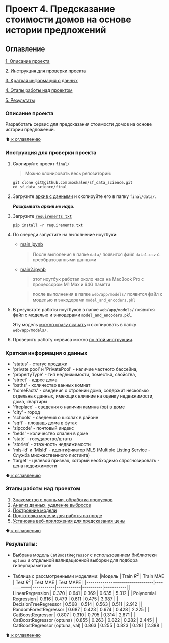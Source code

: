 # Проект 4. Предсказание стоимости домов на основе истории предложений

## Оглавление
[1. Описание проекта](README.md#Описание-проекта)

[2. Инструкция для проверки проекта](README.md#Инструкция-для-проверки-проекта)

[3. Краткая информация о данных](README.md#Краткая-информация-о-данных)

[4. Этапы работы над проектом](README.md#Этапы-работы-над-проектом)

[5. Результаты](README.md#Результаты)

### Описание проекта
Разработать сервис для предсказания стоимости домов на основе истории предложений.

:arrow_up:[ к оглавлению](README.md#Оглавление)


### Инструкция для проверки проекта

1. Скопируйте проект `final/`
    > Можно клонировать весь репозиторий:
    ```
    git clone git@github.com:moskalen/sf_data_science.git
    cd sf_data_science/final
    ```

2. Загрузите [архив с данными](https://drive.google.com/file/d/1q69tRQkLCEWp4Th5jmU8jfHqehklpqE4/view?usp=sharing) и скопируйте его в папку `final/data/`.

    ***Раскрывать архив не надо.***

3. Загрузите [`requirements.txt`](requirements.txt)

    ```
    pip install -r requirements.txt
    ```

4. По очереди запустите на выполнение ноутбуки:
    * [main.ipynb](main.ipynb)
        > После выполения в папке `data/` появится файл `data1.csv` c преобразованными данными
    * [main2.ipynb](main2.ipynb)
        > этот ноутбук работал около часа на MacBook Pro с процессором M1 Max и 64G памяти

        > после выполнения в папке `web/app/models/` появится файл с моделью и энкодерами `model_and_encoders.pkl`

5. В результате работы ноутбуков в папке `web/app/models/` появится файл с моделью и энкодерами `model_and_encoders.pkl`.

    Эту модель [можно сразу скачать](https://drive.google.com/file/d/18u-vDZ8bcpsP1PzDH2Sknm3kKjrebzJM/view?usp=sharing) и скопировать в папку `web/app/models/`.

6. Проверить работу сервиса можно [по этой инструкции](install.md).

### Краткая информация о данных

* 'status' - статус продажи
* 'private pool’ и 'PrivatePool' - наличие частного бассейна,
* 'propertyType' - тип недвижимости, поместья, свойства,
* 'street' - адрес дома
* 'baths' - количество ванных комнат
* 'homeFacts' - сведения о строении дома, содержит несколько отдельных данных, имеющих влияние на оценку недвижимости, дома, квартиры
* 'fireplace' - сведения о наличии камина (ов) в доме
* 'city' - город
* 'schools' - сведения о школах в районе
* 'sqft' - площадь дома в футах
* 'zipcode' - почтовый индекс
* 'beds' - количество спален в доме
* 'state' - государство/штаты
* 'stories' - этажность недвижимости
* 'mls-id' и 'MlsId' - идентификатор MLS (Multiple Listing Service - Служба множественного листинга)
* 'target' - целевой признак, который необходимо спрогнозировать - цена недвижимости

:arrow_up:[ к оглавлению](README.md#Оглавление)


### Этапы работы над проектом

1. [Знакомство с данными, обработка пропусков](main.ipynb)
1. [Анализ данных, удаление выбросов](main2.ipynb#)
1. [Построение модели](main2.ipynb#Построение+модели)
1. [Подготовка модели для работы на проде](model.ipynb)
1. [Установка веб-приложения для предсказания цены](install.md)

:arrow_up:[ к оглавлению](README.md#Оглавление)


### Результаты:

* Выбрана модель `CatBoostRegressor` с использованием библиотеки `optuna` и отдельной валидационной выборки для подбора гиперпараметров

* Таблица с рассмотренными моделями:
    |Модель                           | Train $R^2$ | Train MAE | Test $R^2$ | Test MAE | Test MAPE |
    |---------------------------------|-------------|-----------|------------|----------|-----------|
    | LinearRegression                | 0.370       | 0.641     | 0.369      | 0.635    | 5.312     |
    | Polynomial Regression           | 0.616       | 0.479     | 0.611      | 0.475    | 3.987     |
    | DecisionTreeRegressor           | 0.568       | 0.514     | 0.563      | 0.511    | 2.912     |
    | RandomForestRegressor           | 0.687       | 0.423     | 0.674      | 0.428    | 2.225     |
    | CatBoostRegressor               | 0.807       | 0.310     | 0.795      | 0.314    | 2.671     |
    | CatBoostRegressor (optuna)      | 0.855       | 0.263     | 0.822      | 0.282    | 2.445     |
    | CatBoostRegressor (optuna, val) | 0.863       | 0.255     | 0.823      | 0.281    | 2.388     |

:arrow_up:[ к оглавлению](README.md#Оглавление)
